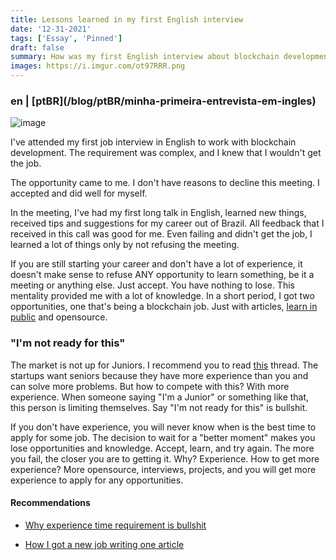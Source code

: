 ```yaml
---
title: Lessons learned in my first English interview
date: '12-31-2021'
tags: ['Essay', 'Pinned']
draft: false
summary: How was my first English interview about blockchain development work
images: https://i.imgur.com/ot97RRR.png
---
```


<h3>en | [ptBR](/blog/ptBR/minha-primeira-entrevista-em-ingles)</h3>

![image](https://i.imgur.com/ot97RRR.png)

I've attended my first job interview in English to work with blockchain development. The requirement was complex, and I knew that I wouldn't get the job.

The opportunity came to me. I don't have reasons to decline this meeting. I accepted and did well for myself.

In the meeting, I've had my first long talk in English, learned new things, received tips and suggestions for my career out of Brazil. All feedback that I received in this call was good for me. Even failing and didn't get the job, I learned a lot of things only by not refusing the meeting.

If you are still starting your career and don't have a lot of experience, it doesn't make sense to refuse ANY opportunity to learn something, be it a meeting or anything else. Just accept. You have nothing to lose. This mentality provided me with a lot of knowledge. In a short period, I got two opportunities, one that's being a blockchain job. Just with articles, [learn in public](https://www.swyx.io/learn-in-public/) and opensource.

### "I'm not ready for this"

The market is not up for Juniors. I recommend you to read [this](https://twitter.com/GergelyOrosz/status/1476856174230315025) thread. The startups want seniors because they have more experience than you and can solve more problems. But how to compete with this? With more experience. When someone saying "I'm a Junior" or something like that, this person is limiting themselves. Say "I'm not ready for this" is bullshit.

If you don't have experience, you will never know when is the best time to apply for some job. The decision to wait for a "better moment" makes you lose opportunities and knowledge. Accept, learn, and try again. The more you fail, the closer you are to getting it. Why? Experience. How to get more experience? More opensource, interviews, projects, and you will get more experience to apply for any opportunities.

#### Recommendations

- [Why experience time requirement is bullshit](https://vitorsalmeida.com/blog/experience-requirement-is-bullshit)

- [How I got a new job writing one article](https://vitorsalmeida.com/blog/en/job-with-1-article)
